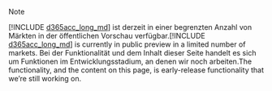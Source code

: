 > [!NOTE]
> <span data-ttu-id="da326-101">[!INCLUDE [d365acc_long_md](d365acc_long_md.md)] ist derzeit in einer begrenzten Anzahl von Märkten in der öffentlichen Vorschau verfügbar.</span><span class="sxs-lookup"><span data-stu-id="da326-101">[!INCLUDE [d365acc_long_md](d365acc_long_md.md)] is currently in public preview in a limited number of markets.</span></span> <span data-ttu-id="da326-102">Bei der Funktionalität und dem Inhalt dieser Seite handelt es sich um Funktionen im Entwicklungsstadium, an denen wir noch arbeiten.</span><span class="sxs-lookup"><span data-stu-id="da326-102">The functionality, and the content on this page, is early-release functionality that we’re still working on.</span></span>

